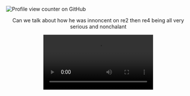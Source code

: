 ![Profile view counter on GitHub](https://komarev.com/ghpvc/?username=PromiseEverlasting&color=bdb38c&style=for-the-badge&label=𝕏)
      <p align="center">
      Can we talk about how he was innoncent on re2 then re4 being all very serious and nonchalant 
            <p align="center">
      <video src="https://github.com/user-attachments/assets/b65d4337-563d-4c3a-bc12-a4a45a00f7c3">


















